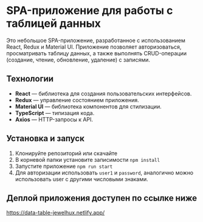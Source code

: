 # SPA-приложение для работы с таблицей данных

Это небольшое SPA-приложение, разработанное с использованием React, Redux и Material UI. Приложение позволяет авторизоваться, просматривать таблицу данных, а также выполнять CRUD-операции (создание, чтение, обновление, удаление) с записями.

## Технологии

- **React** — библиотека для создания пользовательских интерфейсов.
- **Redux** — управление состоянием приложения.
- **Material UI** — библиотека компонентов для стилизации.
- **TypeScript** — типизация кода.
- **Axios** — HTTP-запросы к API.

## Установка и запуск

1. Клонируйте репозиторий или скачайте
2. В корневой папки установите записимости `npm install`
3. Запустите приложение `npm run start`
4. Для авторизации использовать `user1` и `password`, аналогично можно использовать user с другими числовыми знаками.

## Деплой приложения доступен по ссылке ниже

https://data-table-jewelhux.netlify.app/
